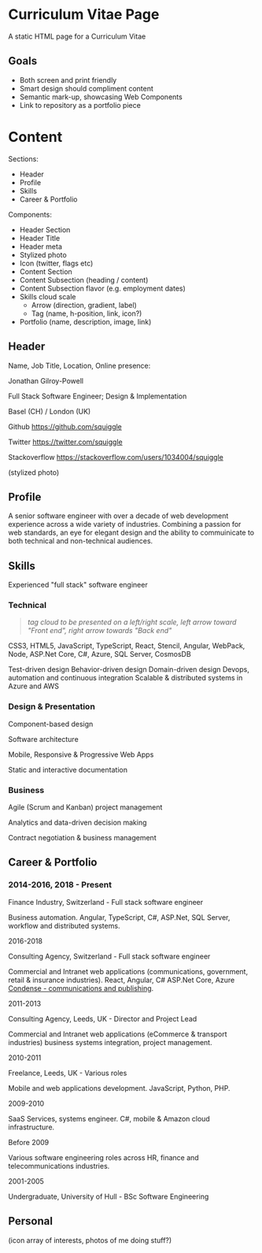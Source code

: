 # Curriculum Vitae Page

A static HTML page for a Curriculum Vitae

## Goals

- Both screen and print friendly
- Smart design should compliment content
- Semantic mark-up, showcasing Web Components
- Link to repository as a portfolio piece

# Content

Sections:
- Header
- Profile
- Skills
- Career & Portfolio

Components:

- Header Section
- Header Title
- Header meta
- Stylized photo
- Icon (twitter, flags etc)
- Content Section
- Content Subsection (heading / content)
- Content Subsection flavor (e.g. employment dates)
- Skills cloud scale
  - Arrow (direction, gradient, label)
  - Tag (name, h-position, link, icon?)
- Portfolio (name, description, image, link)


## Header

Name, Job Title, Location, Online presence:

Jonathan Gilroy-Powell

Full Stack Software Engineer; Design & Implementation

Basel (CH) / London (UK)

Github https://github.com/squiggle

Twitter https://twitter.com/squiggle

Stackoverflow https://stackoverflow.com/users/1034004/squiggle

(stylized photo)

## Profile

A senior software engineer with over a decade of web development experience across a wide variety of industries. Combining a passion for web standards, an eye for elegant design and the ability to commuinicate to both technical and non-technical audiences.

## Skills

Experienced "full stack" software engineer

### Technical

> _tag cloud to be presented on a left/right scale, left arrow toward "Front end", right arrow towards "Back end"_

CSS3, HTML5, JavaScript, TypeScript, React, Stencil, Angular, WebPack, Node, ASP.Net Core, C#, Azure, SQL Server, CosmosDB

Test-driven design
Behavior-driven design
Domain-driven design
Devops, automation and continuous integration
Scalable & distributed systems in Azure and AWS

### Design & Presentation

Component-based design

Software architecture

Mobile, Responsive & Progressive Web Apps

Static and interactive documentation

### Business

Agile (Scrum and Kanban) project management

Analytics and data-driven decision making

Contract negotiation & business management

## Career & Portfolio

### 2014-2016, 2018 - Present

Finance Industry, Switzerland - Full stack software engineer

Business automation. Angular, TypeScript, C#, ASP.Net, SQL Server, workflow and distributed systems.

2016-2018

Consulting Agency, Switzerland - Full stack software engineer

Commercial and Intranet web applications (communications, government, retail & insurance industries). React, Angular, C# ASP.Net Core, Azure [Condense - communications and publishing](https://condense.social). 

2011-2013

Consulting Agency, Leeds, UK - Director and Project Lead

Commercial and Intranet web applications (eCommerce & transport industries) business systems integration, project management.

2010-2011

Freelance, Leeds, UK - Various roles

Mobile and web applications development. JavaScript, Python, PHP.

2009-2010

SaaS Services, systems engineer. C#, mobile & Amazon cloud infrastructure.

Before 2009

Various software engineering roles across HR, finance and telecommunications industries.

2001-2005

Undergraduate, University of Hull - BSc Software Engineering

## Personal

(icon array of interests, photos of me doing stuff?)